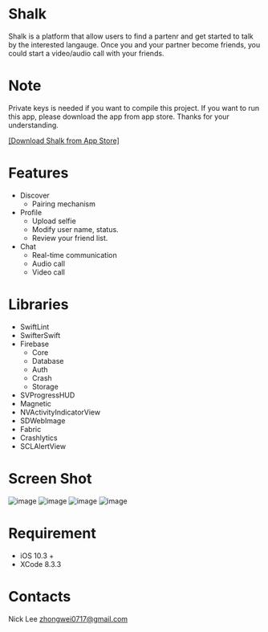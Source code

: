 # Shalk #

Shalk is a platform that allow users to find a partenr and get started to talk by the interested langauge. Once you and your partner become friends, you could start a video/audio call with your friends.

# Note #
Private keys is needed if you want to compile this project. If you want to run this app, please download the app from app store. Thanks for your understanding.

[[Download Shalk from App Store]](https://itunes.apple.com/us/app/shalk/id1272630937)

# Features
  * Discover
    * Pairing mechanism
  * Profile
    * Upload selfie
    * Modify user name, status.
    * Review your friend list.
  * Chat
    * Real-time communication
    * Audio call
    * Video call

# Libraries
  * SwiftLint
  * SwifterSwift
  * Firebase
    * Core
    * Database
    * Auth
    * Crash
    * Storage
  * SVProgressHUD
  * Magnetic
  * NVActivityIndicatorView
  * SDWebImage
  * Fabric
  * Crashlytics
  * SCLAlertView

# Screen Shot #
![image](https://github.com/nick1ee/Shalk/blob/master/screenshot/1.png)  ![image](https://github.com/nick1ee/Shalk/blob/master/screenshot/2.png)
![image](https://github.com/nick1ee/Shalk/blob/master/screenshot/3.png)  ![image](https://github.com/nick1ee/Shalk/blob/master/screenshot/4.png)

# Requirement #
* iOS 10.3 +
* XCode 8.3.3

# Contacts #
Nick Lee
zhongwei0717@gmail.com
